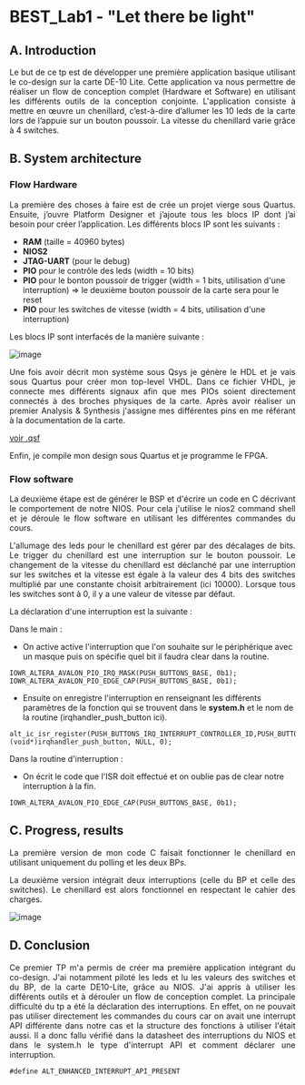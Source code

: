# BEST_Lab1 - "Let there be light"

## A. Introduction

<p align="justify"> Le but de ce tp est de développer une première application basique utilisant le co-design sur la carte DE-10 Lite. Cette application va nous permettre de réaliser un flow de conception complet (Hardware et Software) en utilisant les différents outils de la conception conjointe. L'application consiste à mettre en œuvre un chenillard, c’est-à-dire d’allumer les 10 leds de la carte lors de l’appuie sur un bouton poussoir. La vitesse du chenillard varie grâce à 4 switches. </p>

## B. System architecture

### Flow Hardware

<p align="justify"> La première des choses à faire est de crée un projet vierge sous Quartus. Ensuite, j’ouvre Platform Designer et j’ajoute tous les blocs IP dont j’ai besoin pour créer l’application. Les différents blocs IP sont les suivants : </p>

* **RAM** (taille = 40960 bytes)
* **NIOS2**
* **JTAG-UART** (pour le debug)
* **PIO** pour le contrôle des leds (width = 10 bits)
* **PIO** pour le bonton poussoir de trigger (width = 1 bits, utilisation d'une interruption) => le deuxième bouton poussoir de la carte sera pour le reset
* **PIO** pour les switches de vitesse (width = 4 bits, utilisation d'une interruption)

Les blocs IP sont interfacés de la manière suivante :

![image](https://user-images.githubusercontent.com/121948093/211756377-085fadfe-438f-4b38-be60-8792a0d9ff08.png)

<p align="justify"> Une fois avoir décrit mon système sous Qsys je génère le HDL et je vais sous Quartus pour créer mon top-level VHDL. Dans ce fichier VHDL, je connecte mes différents signaux afin que mes PIOs soient directement connectés à des broches physiques de la carte. Après avoir réaliser un premier Analysis & Synthesis j'assigne mes différentes pins en me référant à la documentation de la carte.</p>

[voir .qsf](https://github.com/ESN2022/BEST_Lab1/blob/main/lab1.qsf)

<p align="justify">Enfin, je compile mon design sous Quartus et je programme le FPGA. </p>

### Flow software

<p align="justify"> La deuxième étape est de générer le BSP et d'écrire un code en C décrivant le comportement de notre NIOS. Pour cela j'utilise le nios2 command shell et je déroule le flow software en utilisant les différentes commandes du cours. </p>

<p align="justify"> L'allumage des leds pour le chenillard est gérer par des décalages de bits. Le trigger du chenillard est une interruption sur le bouton poussoir. Le changement de la vitesse du chenillard est déclanché par une interruption sur les switches et la vitesse est égale à la valeur des 4 bits des switches multiplié par une constante choisit arbitrairement (ici 10000). Lorsque tous les switches sont à 0, il y a une valeur de vitesse par défaut. </p>

<p align="justify"> La déclaration d'une interruption est la suivante :</p>

Dans le main :

- On active active l'interruption que l'on souhaite sur le périphérique avec un masque puis on spécifie quel bit il faudra clear dans la routine. 

```
IOWR_ALTERA_AVALON_PIO_IRQ_MASK(PUSH_BUTTONS_BASE, 0b1);
IOWR_ALTERA_AVALON_PIO_EDGE_CAP(PUSH_BUTTONS_BASE, 0b1);
```

- Ensuite on enregistre l'interruption en renseignant les différents paramètres de la fonction qui se trouvent dans le **system.h** et le nom de la routine (irqhandler_push_button ici).

```
alt_ic_isr_register(PUSH_BUTTONS_IRQ_INTERRUPT_CONTROLLER_ID,PUSH_BUTTONS_IRQ, (void*)irqhandler_push_button, NULL, 0);
```

Dans la routine d'interruption :

- On écrit le code que l'ISR doit effectué et on oublie pas de clear notre interruption à la fin.

```
IOWR_ALTERA_AVALON_PIO_EDGE_CAP(PUSH_BUTTONS_BASE, 0b1);
```

## C. Progress, results

<p align="justify"> La première version de mon code C faisait fonctionner le chenillard en utilisant uniquement du polling et les deux BPs.</p>

<p align="justify"> La deuxième version intégrait deux interruptions (celle du BP et celle des switches). Le chenillard est alors fonctionnel en respectant le cahier des charges. </p>

![image](https://user-images.githubusercontent.com/121948093/211770384-90cc7a3a-b128-4503-8294-4df6f601e1bc.png)

## D. Conclusion

<p align="justify"> Ce premier TP m'a permis de créer ma première application intégrant du co-design. J'ai notamment piloté les leds et lu les valeurs des switches et du BP, de la carte DE10-Lite, grâce au NIOS. J'ai appris à utiliser les différents outils et à dérouler un flow de conception complet. La principale difficulté du tp a été la déclaration des interruptions. En effet, on ne pouvait pas utiliser directement les commandes du cours car on avait une interrupt API différente dans notre cas et la structure des fonctions à utiliser l'était aussi. Il a donc fallu vérifié dans la datasheet des interruptions du NIOS et dans le system.h le type d'interrupt API et comment déclarer une interruption. </p>

```
#define ALT_ENHANCED_INTERRUPT_API_PRESENT
```
